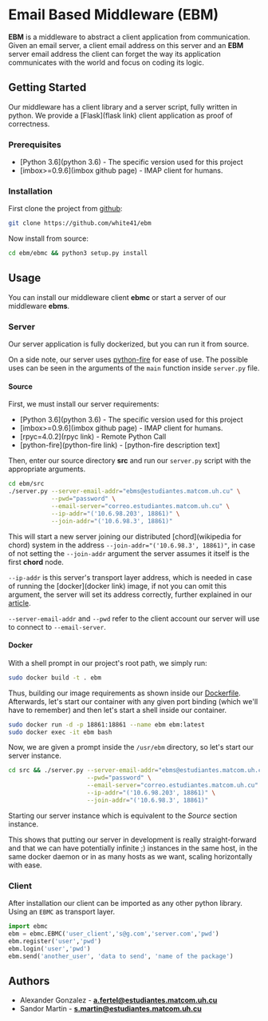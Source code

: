 # Email Based Middleware (EBM)

**EBM** is a middleware to abstract a client application from communication. Given an email server, a client email address on this server and an **EBM** server email address the client can forget the way its application communicates with the world and focus on coding its logic.

## Getting Started

Our middleware has a client library and a server script, fully written in python. We provide a [Flask](flask link) client application as proof of correctness.

### Prerequisites

* [Python 3.6](python 3.6) - The specific version used for this project
* [imbox>=0.9.6](imbox github page) - IMAP client for humans.

### Installation

First clone the project from [github](https://github.com/white41/ebm):

```bash
git clone https://github.com/white41/ebm
```

Now install from source:

```bash
cd ebm/ebmc && python3 setup.py install
```

## Usage

You can install our middleware client **ebmc** or start a server of our middleware **ebms**.

### Server

Our server application is fully dockerized, but you can run it from source.

On a side note, our server uses [python-fire](python-fire) for ease of use. The possible uses can be seen in the arguments of the `main` function inside `server.py` file.

#### Source

First, we must install our server requirements:

* [Python 3.6](python 3.6) - The specific version used for this project
* [imbox>=0.9.6](imbox github page) - IMAP client for humans.
* [rpyc=4.0.2](rpyc link) - Remote Python Call
* [python-fire](python-fire link) - [python-fire description text]

Then, enter our source directory **src** and run our `server.py` script with the appropriate arguments.

```bash
cd ebm/src
./server.py --server-email-addr="ebms@estudiantes.matcom.uh.cu" \
            --pwd="password" \
            --email-server="correo.estudiantes.matcom.uh.cu" \
			--ip-addr="('10.6.98.203', 18861)" \
			--join-addr="('10.6.98.3', 18861)"
```

This will start a new server joining our distributed [chord](wikipedia for chord) system in the address `--join-addr="('10.6.98.3', 18861)"`, in case of not setting the `--join-addr` argument the server assumes it itself is the first **chord** node.

`--ip-addr` is this server's transport layer address, which is needed in case of running the [docker](docker link) image, if not you can omit this argument, the server will set its address correctly, further explained in our [article](file://article/article.pdf).

`--server-email-addr` and `--pwd` refer to the client account our server will use to connect to `--email-server`.

#### Docker

With a shell prompt in our project's root path, we simply run:

```bash
sudo docker build -t . ebm
```

Thus, building our image requirements as shown inside our [Dockerfile](file://Dockerfile). Afterwards, let's start our container with any given port binding (which we'll have to remember) and then let's start a shell inside our container.

```bash
sudo docker run -d -p 18861:18861 --name ebm ebm:latest
sudo docker exec -it ebm bash
```

Now, we are given a prompt inside the `/usr/ebm` directory, so let's start our server instance.

```bash
cd src && ./server.py --server-email-addr="ebms@estudiantes.matcom.uh.cu" \
                      --pwd="password" \
                      --email-server="correo.estudiantes.matcom.uh.cu" \
                      --ip-addr="('10.6.98.203', 18861)" \
                      --join-addr="('10.6.98.3', 18861)"
```

Starting our server instance which is equivalent to the *Source* section instance.

This shows that putting our server in development is really straight-forward and that we can have potentially infinite ;) instances in the same host, in the same docker daemon or in as many hosts as we want, scaling horizontally with ease.

### Client

After installation our client can be imported as any other python library. Using an `EBMC` as transport layer.

```python
import ebmc
ebm = ebmc.EBMC('user_client','s@g.com','server.com','pwd')
ebm.register('user','pwd')
ebm.login('user','pwd')
ebm.send('another_user', 'data to send', 'name of the package')
```
## Authors

* Alexander Gonzalez - **a.fertel@estudiantes.matcom.uh.cu**
* Sandor Martin - **s.martin@estudiantes.matcom.uh.cu**
